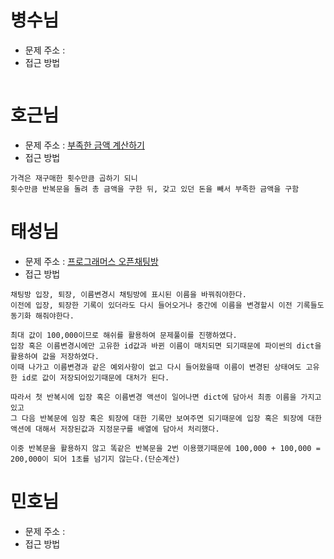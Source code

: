# 병수님

-   문제 주소 : []()
-   접근 방법

```text
```

# 호근님

-   문제 주소 : [부족한 금액 계산하기
    ](https://programmers.co.kr/learn/courses/30/lessons/82612)
-   접근 방법

```
가격은 재구매한 횟수만큼 곱하기 되니 
횟수만큼 반복문을 돌려 총 금액을 구한 뒤, 갖고 있던 돈을 빼서 부족한 금액을 구함
```

# 태성님

-   문제 주소 : [프로그래머스 오픈채팅방](https://programmers.co.kr/learn/courses/30/lessons/42888)
-   접근 방법

```text
채팅방 입장, 퇴장, 이름변경시 채팅방에 표시된 이름을 바꿔줘야한다.
이전에 입장, 퇴장한 기록이 있더라도 다시 들어오거나 중간에 이름을 변경할시 이전 기록들도 동기화 해줘야한다.

최대 값이 100,000이므로 해쉬를 활용하여 문제풀이를 진행하였다.
입장 혹은 이름변경시에만 고유한 id값과 바뀐 이름이 매치되면 되기때문에 파이썬의 dict을 활용하여 값을 저장하였다.
이때 나가고 이름변경과 같은 예외사항이 없고 다시 들어왔을때 이름이 변경된 상태여도 고유한 id로 값이 저장되어있기때문에 대처가 된다.

따라서 첫 반복시에 입장 혹은 이름변경 액션이 일어나면 dict에 담아서 최종 이름을 가지고 있고
그 다음 반복문에 임장 혹은 퇴장에 대한 기록만 보여주면 되기때문에 입장 혹은 퇴장에 대한 액션에 대해서 저장된값과 지정문구를 배열에 담아서 처리했다.

이중 반복문을 활용하지 않고 똑같은 반복문을 2번 이용했기때문에 100,000 + 100,000 = 200,000이 되어 1초를 넘기지 않는다.(단순계산)
```

# 민호님

-   문제 주소 : []()
-   접근 방법

```text
```
